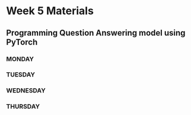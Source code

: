 # Week 5 Materials
## Programming Question Answering model using PyTorch
### MONDAY



### TUESDAY



### WEDNESDAY



### THURSDAY


